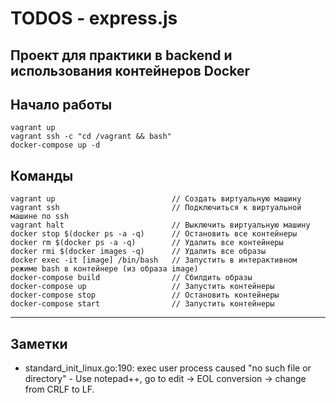 # TODOS - express.js

## Проект для практики в backend и использования контейнеров Docker

## Начало работы
```
vagrant up
vagrant ssh -c "cd /vagrant && bash"
docker-compose up -d
```

## Команды 
```
vagrant up                          // Создать виртуальную машину
vagrant ssh                         // Подключиться к виртуальной машине по ssh
vagrant halt                        // Выключить виртуальную машину
docker stop $(docker ps -a -q)      // Остановить все контейнеры
docker rm $(docker ps -a -q)        // Удалить все контейнеры
docker rmi $(docker images -q)      // Удалить все образы
docker exec -it [image] /bin/bash   // Запустить в интерактивном режиме bash в контейнере (из образа image)
docker-compose build                // Сбилдить образы
docker-compose up                   // Запустить контейнеры
docker-compose stop                 // Остановить контейнеры
docker-compose start                // Запустить контейнеры
```
-------------------------------------------------------------------

## Заметки
* standard_init_linux.go:190: exec user process caused "no such file or directory" - Use notepad++, go to edit -> EOL conversion -> change from CRLF to LF.